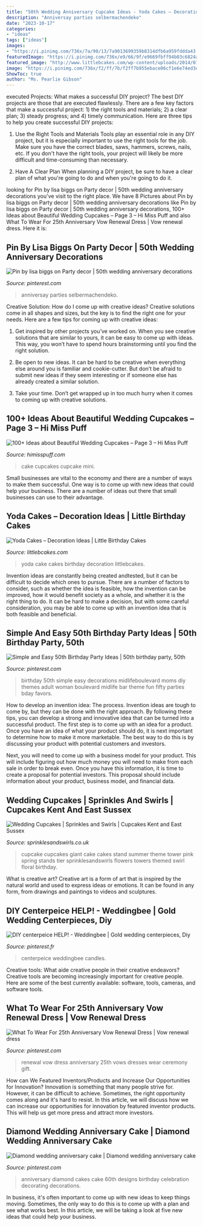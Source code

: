 ```yaml
---
title: "50th Wedding Anniversary Cupcake Ideas - Yoda Cakes – Decoration Ideas"
description: "Anniversay parties selbermachendeko"
date: "2023-10-17"
categories:
- "ideas"
tags: ["ideas"]
images:
- "https://i.pinimg.com/736x/7a/90/13/7a9013699359b8314dfb6a959fddda43.jpg"
featuredImage: "https://i.pinimg.com/736x/e9/66/9f/e9669fbff94b03c6824a80580cacc7ad.jpg"
featured_image: "http://www.littlebcakes.com/wp-content/uploads/2014/01/Yoda-Cake-887x1024.jpg"
image: "https://i.pinimg.com/736x/f2/ff/7b/f2ff7b955ebace06cf1e6e74ed3e641b--british-wedding-centerpiece-ideas.jpg"
ShowToc: true
author: "Ms. Pearlie Gibson"
---
```



executed Projects: What makes a successful DIY project?
The best DIY projects are those that are executed flawlessly. There are a few key factors that make a successful project: 1) the right tools and materials; 2) a clear plan; 3) steady progress; and 4) timely communication. Here are three tips to help you create successful DIY projects:
1. Use the Right Tools and Materials
Tools play an essential role in any DIY project, but it is especially important to use the right tools for the job. Make sure you have the correct blades, saws, hammers, screws, nails, etc. If you don't have the right tools, your project will likely be more difficult and time-consuming than necessary.

2. Have A Clear Plan
When planning a DIY project, be sure to have a clear plan of what you're going to do and when you're going to do it.

	

		
looking for Pin by lisa biggs on Party decor | 50th wedding anniversary decorations you've visit to the right place. We have 8 Pictures about Pin by lisa biggs on Party decor | 50th wedding anniversary decorations like Pin by lisa biggs on Party decor | 50th wedding anniversary decorations, 100+ Ideas about Beautiful Wedding Cupcakes – Page 3 – Hi Miss Puff and also What To Wear For 25th Anniversary Vow Renewal Dress | Vow renewal dress. Here it is:
		
    
## Pin By Lisa Biggs On Party Decor | 50th Wedding Anniversary Decorations

<img loading=lazy src="https://i.pinimg.com/736x/e9/66/9f/e9669fbff94b03c6824a80580cacc7ad.jpg" onerror="this.onerror=null;this.src='https://tse3.mm.bing.net/th?id=OIP.G1JjA1qziA1M295VvuO37AHaLH&amp;pid=15.1';" alt="Pin by lisa biggs on Party decor | 50th wedding anniversary decorations">

_Source: pinterest.com_

>anniversay parties selbermachendeko. 

	

Creative Solution: How do I come up with creative ideas?
Creative solutions come in all shapes and sizes, but the key is to find the right one for your needs. Here are a few tips for coming up with creative ideas:
1. Get inspired by other projects you’ve worked on. When you see creative solutions that are similar to yours, it can be easy to come up with ideas. This way, you won’t have to spend hours brainstorming until you find the right solution.

2. Be open to new ideas. It can be hard to be creative when everything else around you is familiar and cookie-cutter. But don’t be afraid to submit new ideas if they seem interesting or if someone else has already created a similar solution.

3. Take your time. Don’t get wrapped up in too much hurry when it comes to coming up with creative solutions.

    
## 100+ Ideas About Beautiful Wedding Cupcakes – Page 3 – Hi Miss Puff

<img loading=lazy src="http://www.himisspuff.com/wp-content/uploads/2016/06/Mini-Wedding-Cake-Wedding-Cupcake-33.jpg" onerror="this.onerror=null;this.src='https://tse3.mm.bing.net/th?id=OIP.N5hz4T-mtjEXJcGHIGee3wAAAA&amp;pid=15.1';" alt="100+ Ideas about Beautiful Wedding Cupcakes – Page 3 – Hi Miss Puff">

_Source: himisspuff.com_

>cake cupcakes cupcake mini. 

	

Small businesses are vital to the economy and there are a number of ways to make them successful. One way is to come up with new ideas that could help your business. There are a number of ideas out there that small businesses can use to their advantage.

    
## Yoda Cakes – Decoration Ideas | Little Birthday Cakes

<img loading=lazy src="http://www.littlebcakes.com/wp-content/uploads/2014/01/Yoda-Cake-887x1024.jpg" onerror="this.onerror=null;this.src='https://tse3.mm.bing.net/th?id=OIP.t3dpEQy3wm74b_n_vIICyAHaIj&amp;pid=15.1';" alt="Yoda Cakes – Decoration Ideas | Little Birthday Cakes">

_Source: littlebcakes.com_

>yoda cake cakes birthday decoration littlebcakes. 

	

Invention ideas are constantly being created andtested, but it can be difficult to decide which ones to pursue. There are a number of factors to consider, such as whether the idea is feasible, how the invention can be improved, how it would benefit society as a whole, and whether it is the right thing to do. It can be hard to make a decision, but with some careful consideration, you may be able to come up with an invention idea that is both feasible and beneficial.

    
## Simple And Easy 50th Birthday Party Ideas | 50th Birthday Party, 50th

<img loading=lazy src="https://i.pinimg.com/736x/7a/90/13/7a9013699359b8314dfb6a959fddda43.jpg" onerror="this.onerror=null;this.src='https://tse2.mm.bing.net/th?id=OIP.kbK-Aaj2ciEHxjmXJxmMoQHaLL&amp;pid=15.1';" alt="Simple and Easy 50th Birthday Party Ideas | 50th birthday party, 50th">

_Source: pinterest.com_

>birthday 50th simple easy decorations midlifeboulevard moms diy themes adult woman boulevard midlife bar theme fun fifty parties bday favors. 

	

How to develop an invention idea: The process.
Invention ideas are tough to come by, but they can be done with the right approach. By following these tips, you can develop a strong and innovative idea that can be turned into a successful product.
The first step is to come up with an idea for a product. Once you have an idea of what your product should do, it is next important to determine how to make it more marketable. The best way to do this is by discussing your product with potential customers and investors.

Next, you will need to come up with a business model for your product. This will include figuring out how much money you will need to make from each sale in order to break even. Once you have this information, it is time to create a proposal for potential investors. This proposal should include information about your product, business model, and financial data.

    
## Wedding Cupcakes | Sprinkles And Swirls | Cupcakes Kent And East Sussex

<img loading=lazy src="http://www.sprinklesandswirls.co.uk/wp-content/uploads/2012/11/Summer-brights-floral-cupcake-tower.jpg.jpg" onerror="this.onerror=null;this.src='https://tse3.mm.bing.net/th?id=OIP.dz0Rr7HVVDYIahminLz2ewHaLH&amp;pid=15.1';" alt="Wedding Cupcakes | Sprinkles and Swirls | Cupcakes Kent and East Sussex">

_Source: sprinklesandswirls.co.uk_

>cupcake cupcakes giant cake cakes stand summer theme tower pink spring stands tier sprinklesandswirls flowers towers themed swirl floral birthday. 

	

What is creative art?
Creative art is a form of art that is inspired by the natural world and used to express ideas or emotions. It can be found in any form, from drawings and paintings to videos and sculptures.

    
## DIY Centerpeice HELP! - Weddingbee | Gold Wedding Centerpieces, Diy

<img loading=lazy src="https://i.pinimg.com/736x/f2/ff/7b/f2ff7b955ebace06cf1e6e74ed3e641b--british-wedding-centerpiece-ideas.jpg" onerror="this.onerror=null;this.src='https://tse2.mm.bing.net/th?id=OIP.fXSvbArjYcyKfNajR5tEXAHaNJ&amp;pid=15.1';" alt="DIY centerpeice HELP! - Weddingbee | Gold wedding centerpieces, Diy">

_Source: pinterest.fr_

>centerpeice weddingbee candles. 

	

Creative tools: What aide creative people in their creative endeavors?
Creative tools are becoming increasingly important for creative people. Here are some of the best currently available: software, tools, cameras, and software tools.

    
## What To Wear For 25th Anniversary Vow Renewal Dress | Vow Renewal Dress

<img loading=lazy src="https://i.pinimg.com/736x/c8/4c/1f/c84c1f1857f6766101554d073a7c6b47--vow-renewal-dress-anniversary-ideas.jpg" onerror="this.onerror=null;this.src='https://tse1.mm.bing.net/th?id=OIP.ItxpZ4oK178YpZXoeywCtwHaLG&amp;pid=15.1';" alt="What To Wear For 25th Anniversary Vow Renewal Dress | Vow renewal dress">

_Source: pinterest.com_

>renewal vow dress anniversary 25th vows dresses wear ceremony gift. 

	

How can We Featured Inventors/Products and Increase Our Opportunities for Innovation?
Innovation is something that many people strive for. However, it can be difficult to achieve. Sometimes, the right opportunity comes along and it's hard to resist. In this article, we will discuss how we can increase our opportunities for innovation by featured inventor products. This will help us get more press and attract more investors.

    
## Diamond Wedding Anniversary Cake | Diamond Wedding Anniversary Cake

<img loading=lazy src="https://i.pinimg.com/736x/12/01/82/12018252df962aa42c2c780f553aba37--wedding-anniversary-cakes-diamond-anniversary.jpg" onerror="this.onerror=null;this.src='https://tse3.mm.bing.net/th?id=OIP.aASgLCyzSISRauEG5b9VBwHaJ3&amp;pid=15.1';" alt="Diamond wedding anniversary cake | Diamond wedding anniversary cake">

_Source: pinterest.com_

>anniversary diamond cakes cake 60th designs birthday celebration decorating decorations. 

	

In business, it's often important to come up with new ideas to keep things moving. Sometimes, the only way to do this is to come up with a plan and see what works best. In this article, we will be taking a look at five new ideas that could help your business.

